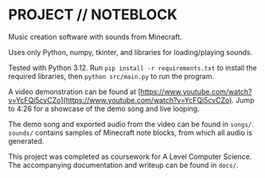 # PROJECT // NOTEBLOCK

Music creation software with sounds from Minecraft.

Uses only Python, numpy, tkinter, and libraries for loading/playing sounds.

Tested with Python 3.12. Run `pip install -r requirements.txt` to install the required libraries, then `python src/main.py` to run the program.

A video demonstration can be found at [https://www.youtube.com/watch?v=YcFQi5cvCZo](https://www.youtube.com/watch?v=YcFQi5cvCZo). Jump to 4:26 for a showcase of the demo song and live looping.

The demo song and exported audio from the video can be found in `songs/`. `sounds/` contains samples of Minecraft note blocks, from which all audio is generated.

This project was completed as coursework for A Level Computer Science. The accompanying documentation and writeup can be found in `docs/`.
